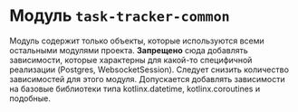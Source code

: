 # Модуль `task-tracker-common`

Модуль содержит только объекты, которые используются всеми остальными модулями проекта. **Запрещено** сюда добавлять
зависимости, которые характерны для какой-то специфичной реализации (Postgres, WebsocketSession). Следует снизить
количество зависимостей для этого модуля. Допускается добавлять зависимости на базовые библиотеки типа kotlinx.datetime,
kotlinx.coroutines и подобные.
